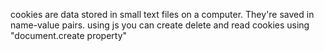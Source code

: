  cookies are data stored in small text files on a computer. They're saved in name-value pairs.
 using js you can create delete and read cookies using "document.create property"